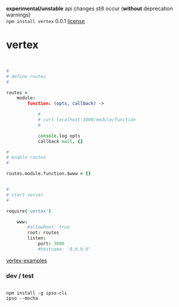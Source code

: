 **experimental/unstable** api changes still occur (**without** deprecation warnings) <br />
`npm install vertex` 0.0.1 [license](./license)

vertex
======

```coffee


#
# define routes
#

routes =
    module: 
        function: (opts, callback) -> 

            #
            # curl localhost:3000/module/function
            #

            console.log opts
            callback null, {}

#
# enable routes
#

routes.module.function.$www = {}


#
# start server
#

require('vertex')

    www: 
        #allowRoot: true
        root: routes
        listen: 
            port: 3000
            #hostname: '0.0.0.0'


```

[vertex-examples](../vertex-examples)


### dev / test

```

npm install -g ipso-cli
ipso --mocha


```
